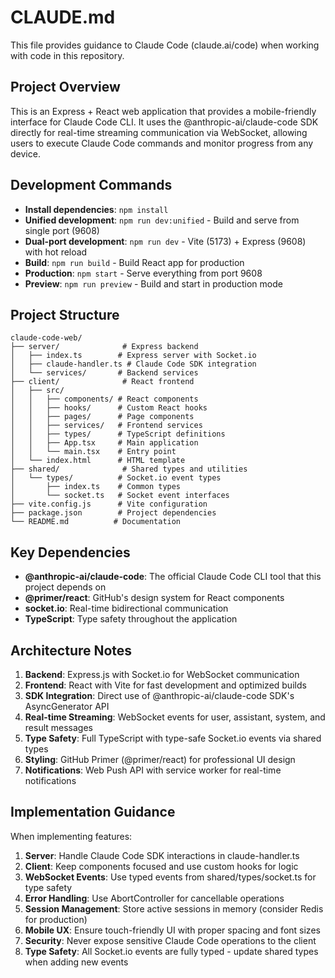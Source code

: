 # CLAUDE.md

This file provides guidance to Claude Code (claude.ai/code) when working with code in this repository.

## Project Overview

This is an Express + React web application that provides a mobile-friendly interface for Claude Code CLI. It uses the @anthropic-ai/claude-code SDK directly for real-time streaming communication via WebSocket, allowing users to execute Claude Code commands and monitor progress from any device.

## Development Commands

- **Install dependencies**: `npm install`
- **Unified development**: `npm run dev:unified` - Build and serve from single port (9608)
- **Dual-port development**: `npm run dev` - Vite (5173) + Express (9608) with hot reload
- **Build**: `npm run build` - Build React app for production
- **Production**: `npm start` - Serve everything from port 9608
- **Preview**: `npm run preview` - Build and start in production mode

## Project Structure

```
claude-code-web/
├── server/              # Express backend
│   ├── index.ts        # Express server with Socket.io
│   ├── claude-handler.ts # Claude Code SDK integration
│   └── services/       # Backend services
├── client/              # React frontend
│   ├── src/
│   │   ├── components/ # React components
│   │   ├── hooks/      # Custom React hooks
│   │   ├── pages/      # Page components
│   │   ├── services/   # Frontend services
│   │   ├── types/      # TypeScript definitions
│   │   ├── App.tsx     # Main application
│   │   └── main.tsx    # Entry point
│   └── index.html      # HTML template
├── shared/              # Shared types and utilities
│   └── types/          # Socket.io event types
│       ├── index.ts    # Common types
│       └── socket.ts   # Socket event interfaces
├── vite.config.js      # Vite configuration
├── package.json        # Project dependencies
└── README.md          # Documentation
```

## Key Dependencies

- **@anthropic-ai/claude-code**: The official Claude Code CLI tool that this project depends on
- **@primer/react**: GitHub's design system for React components
- **socket.io**: Real-time bidirectional communication
- **TypeScript**: Type safety throughout the application

## Architecture Notes

1. **Backend**: Express.js with Socket.io for WebSocket communication
2. **Frontend**: React with Vite for fast development and optimized builds
3. **SDK Integration**: Direct use of @anthropic-ai/claude-code SDK's AsyncGenerator API
4. **Real-time Streaming**: WebSocket events for user, assistant, system, and result messages
5. **Type Safety**: Full TypeScript with type-safe Socket.io events via shared types
6. **Styling**: GitHub Primer (@primer/react) for professional UI design
7. **Notifications**: Web Push API with service worker for real-time notifications

## Implementation Guidance

When implementing features:
1. **Server**: Handle Claude Code SDK interactions in claude-handler.ts
2. **Client**: Keep components focused and use custom hooks for logic
3. **WebSocket Events**: Use typed events from shared/types/socket.ts for type safety
4. **Error Handling**: Use AbortController for cancellable operations
5. **Session Management**: Store active sessions in memory (consider Redis for production)
6. **Mobile UX**: Ensure touch-friendly UI with proper spacing and font sizes
7. **Security**: Never expose sensitive Claude Code operations to the client
8. **Type Safety**: All Socket.io events are fully typed - update shared types when adding new events